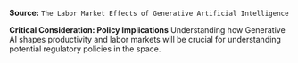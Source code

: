**Source:** `The Labor Market Effects of Generative Artificial Intelligence`

**Critical Consideration: Policy Implications**
Understanding how Generative AI shapes productivity and labor markets will be crucial for understanding potential regulatory policies in the space.
